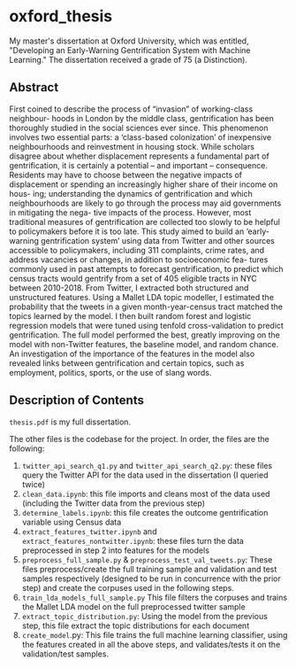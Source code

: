# oxford_thesis
My master's dissertation at Oxford University, which was entitled, "Developing an Early-Warning Gentrification System with Machine Learning." The dissertation received a grade of 75 (a Distinction). 

## Abstract 
First coined to describe the process of “invasion” of working-class neighbour- hoods in London by the middle class, gentrification has been thoroughly studied in the social sciences ever since. This phenomenon involves two essential parts: a ‘class-based colonization’ of inexpensive neighbourhoods and reinvestment in housing stock. While scholars disagree about whether displacement represents a fundamental part of gentrification, it is certainly a potential – and important – consequence. Residents may have to choose between the negative impacts of displacement or spending an increasingly higher share of their income on hous- ing; understanding the dynamics of gentrification and which neighbourhoods are likely to go through the process may aid governments in mitigating the nega- tive impacts of the process. However, most traditional measures of gentrification are collected too slowly to be helpful to policymakers before it is too late. This study aimed to build an ‘early-warning gentrification system’ using data from Twitter and other sources accessible to policymakers, including 311 complaints, crime rates, and address vacancies or changes, in addition to socioeconomic fea- tures commonly used in past attempts to forecast gentrification, to predict which census tracts would gentrify from a set of 405 eligible tracts in NYC between 2010-2018. From Twitter, I extracted both structured and unstructured features. Using a Mallet LDA topic modeller, I estimated the probability that the tweets in a given month-year-census tract matched the topics learned by the model. I then built random forest and logistic regression models that were tuned using tenfold cross-validation to predict gentrification. The full model performed the best, greatly improving on the model with non-Twitter features, the baseline model, and random chance. An investigation of the importance of the features in the model also revealed links between gentrification and certain topics, such as employment, politics, sports, or the use of slang words.

## Description of Contents
`thesis.pdf` is my full dissertation.

The other files is the codebase for the project. In order, the files are the following:
1. `twitter_api_search_q1.py` and `twitter_api_search_q2.py`: these files query the Twitter API for the data used in the dissertation (I queried twice)
2. `clean_data.ipynb`: this file imports and cleans most of the data used (including the Twitter data from the previous step)  
3. `determine_labels.ipynb`: this file creates the outcome gentrification variable using Census data
4. `extract_features_twitter.ipynb` and `extract_features_nontwitter.ipynb`: these files turn the data preprocessed in step 2 into features for the models
5. `preprocess_full_sample.py` & `preprocess_test_val_tweets.py`: These files preprocess/create the full training sample and validation and test samples respectively (designed to be run in concurrence with the prior step) and create the corpuses used in the following steps. 
6. `train_lda_models_full_sample.py` This file filters the corpuses and trains the Mallet LDA model on the full preprocessed twitter sample 
7. `extract_topic_distribution.py`: Using the model from the previous step, this file extract the topic distributions for each document
8. `create_model`.py: This file trains the full machine learning classifier, using the features created in all the above steps, and validates/tests it on the validation/test samples.  
